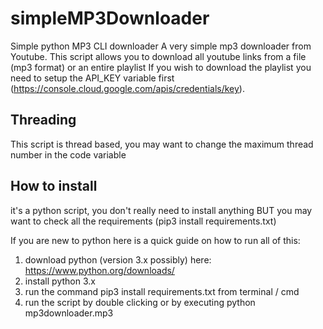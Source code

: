 # simpleMP3Downloader
Simple python MP3 CLI downloader
A very simple mp3 downloader from Youtube.
This script allows you to download all youtube links from a file (mp3 format) or an entire playlist
If you wish to download the playlist you need to setup the API_KEY variable first (https://console.cloud.google.com/apis/credentials/key).
## Threading
This script is thread based, you may want to change the maximum thread number in the code variable
## How to install
it's a python script, you don't really need to install anything
BUT
you may want to check all the requirements (pip3 install requirements.txt)

If you are new to python here is a quick guide on how to run all of this:
1) download python (version 3.x possibly) here: https://www.python.org/downloads/
2) install python 3.x
3) run the command pip3 install requirements.txt from terminal / cmd
4) run the script by double clicking or by executing python mp3downloader.mp3
